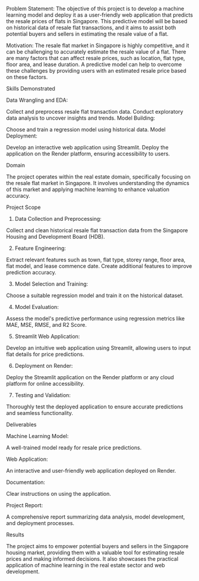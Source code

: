 Problem Statement:
The objective of this project is to develop a machine learning model and deploy it as a user-friendly web application that predicts the resale prices of flats in Singapore. This predictive model will be based on historical data of resale flat transactions, and it aims to assist both potential buyers and sellers in estimating the resale value of a flat.

Motivation:
The resale flat market in Singapore is highly competitive, and it can be challenging to accurately estimate the resale value of a flat. There are many factors that can affect resale prices, such as location, flat type, floor area, and lease duration. A predictive model can help to overcome these challenges by providing users with an estimated resale price based on these factors.

Skills Demonstrated

Data Wrangling and EDA:

Collect and preprocess resale flat transaction data.
Conduct exploratory data analysis to uncover insights and trends.
Model Building:

Choose and train a regression model using historical data.
Model Deployment:

Develop an interactive web application using Streamlit.
Deploy the application on the Render platform, ensuring accessibility to users.

Domain

The project operates within the real estate domain, specifically focusing on the resale flat market in Singapore. It involves understanding the dynamics of this market and applying machine learning to enhance valuation accuracy.

Project Scope

1. Data Collection and Preprocessing:

Collect and clean historical resale flat transaction data from the Singapore Housing and Development Board (HDB).

2. Feature Engineering:

Extract relevant features such as town, flat type, storey range, floor area, flat model, and lease commence date. Create additional features to improve prediction accuracy.

3. Model Selection and Training:

Choose a suitable regression model and train it on the historical dataset.

4. Model Evaluation:

Assess the model's predictive performance using regression metrics like MAE, MSE, RMSE, and R2 Score.

5. Streamlit Web Application:

Develop an intuitive web application using Streamlit, allowing users to input flat details for price predictions.

6. Deployment on Render:

Deploy the Streamlit application on the Render platform or any cloud platform for online accessibility.

7. Testing and Validation:

Thoroughly test the deployed application to ensure accurate predictions and seamless functionality.

Deliverables

Machine Learning Model:

A well-trained model ready for resale price predictions.

Web Application:

An interactive and user-friendly web application deployed on Render.

Documentation:

Clear instructions on using the application.

Project Report:

A comprehensive report summarizing data analysis, model development, and deployment processes.

Results

The project aims to empower potential buyers and sellers in the Singapore housing market, providing them with a valuable tool for estimating resale prices and making informed decisions. It also showcases the practical application of machine learning in the real estate sector and web development.
